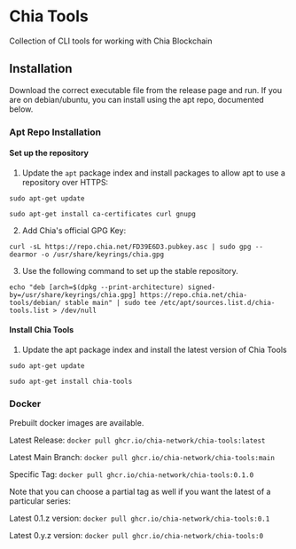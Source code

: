 # Chia Tools

Collection of CLI tools for working with Chia Blockchain

## Installation

Download the correct executable file from the release page and run. If you are on debian/ubuntu, you can install using the apt repo, documented below.

### Apt Repo Installation

#### Set up the repository

1. Update the `apt` package index and install packages to allow apt to use a repository over HTTPS:

```shell
sudo apt-get update

sudo apt-get install ca-certificates curl gnupg
```

2. Add Chia's official GPG Key:

```shell
curl -sL https://repo.chia.net/FD39E6D3.pubkey.asc | sudo gpg --dearmor -o /usr/share/keyrings/chia.gpg
```

3. Use the following command to set up the stable repository.

```shell 
echo "deb [arch=$(dpkg --print-architecture) signed-by=/usr/share/keyrings/chia.gpg] https://repo.chia.net/chia-tools/debian/ stable main" | sudo tee /etc/apt/sources.list.d/chia-tools.list > /dev/null
```

#### Install Chia Tools

1. Update the apt package index and install the latest version of Chia Tools

```shell
sudo apt-get update

sudo apt-get install chia-tools
```

### Docker

Prebuilt docker images are available.

Latest Release: `docker pull ghcr.io/chia-network/chia-tools:latest`

Latest Main Branch: `docker pull ghcr.io/chia-network/chia-tools:main`

Specific Tag: `docker pull ghcr.io/chia-network/chia-tools:0.1.0`

Note that you can choose a partial tag as well if you want the latest of a particular series:

Latest 0.1.z version: `docker pull ghcr.io/chia-network/chia-tools:0.1`

Latest 0.y.z version: `docker pull ghcr.io/chia-network/chia-tools:0`
